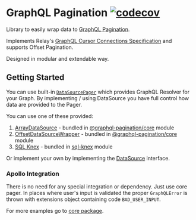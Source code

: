 # GraphQL Pagination [![codecov](https://codecov.io/gh/lkrzyzanek/graphql-pagination/branch/main/graph/badge.svg?token=8PZ27JTJLI)](https://codecov.io/gh/lkrzyzanek/graphql-pagination)

Library to easily wrap data to [GraphQL Pagination](https://graphql.org/learn/pagination/).

Implements Relay's [GraphQL Cursor Connections Specification](https://relay.dev/graphql/connections.htm) and supports Offset Pagination.

Designed in modular and extendable way.

## Getting Started

You can use built-in [`DataSourcePager`](packages/core/README.md#datasourcepager) which provides GraphQL Resolver for your Graph.
By implementing / using DataSource you have full control how data are provided to the Pager.

You can use one of these provided:

1. [ArrayDataSource](packages/core/README.md) - bundled in [@graphql-pagination/core](https://www.npmjs.com/package/@graphql-pagination/core) module
2. [OffsetDataSourceWrapper](packages/core/README.md) - bundled in [@graphql-pagination/core](https://www.npmjs.com/package/@graphql-pagination/core) module
3. [SQL Knex](packages/sql-knex) - bundled in [sql-knex](https://www.npmjs.com/package/@graphql-pagination/sql-knex) module

Or implement your own by implementing the [DataSource](packages/core/src/datasource/DataSource.ts) interface.

### Apollo Integration

There is no need for any special integration or dependency. Just use core pager.
In places where user's input is validated the proper `GraphQLError` is thrown with extensions object containing code `BAD_USER_INPUT`.

For more examples go to [core package](packages/core).
